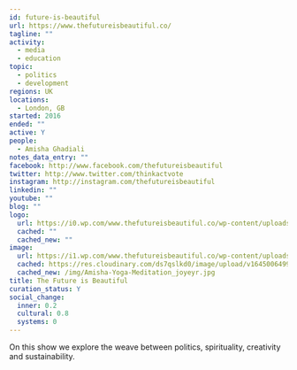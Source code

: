 ```yaml
---
id: future-is-beautiful
url: https://www.thefutureisbeautiful.co/
tagline: ""
activity:
  - media
  - education
topic:
  - politics
  - development
regions: UK
locations:
  - London, GB
started: 2016
ended: ""
active: Y
people:
  - Amisha Ghadiali
notes_data_entry: ""
facebook: http://www.facebook.com/thefutureisbeautiful
twitter: http://www.twitter.com/thinkactvote
instagram: http://instagram.com/thefutureisbeautiful
linkedin: ""
youtube: ""
blog: ""
logo:
  url: https://i0.wp.com/www.thefutureisbeautiful.co/wp-content/uploads/2020/01/cropped-The-Future-Is-Beautiful-Logo.png?fit=2852%2C1157&ssl=1
  cached: ""
  cached_new: ""
image:
  url: https://i1.wp.com/www.thefutureisbeautiful.co/wp-content/uploads/2020/03/The-Vision-Wisdom-Activism-We-Need-3.png?w=828&ssl=1
  cached: https://res.cloudinary.com/ds7qslkd0/image/upload/v1645006499/Ecosystem%20Mapping/Amisha-Yoga-Meditation_joyeyr.jpg
  cached_new: /img/Amisha-Yoga-Meditation_joyeyr.jpg
title: The Future is Beautiful
curation_status: Y
social_change:
  inner: 0.2
  cultural: 0.8
  systems: 0
---
```


On this show we explore the weave between politics, spirituality, creativity and sustainability.
